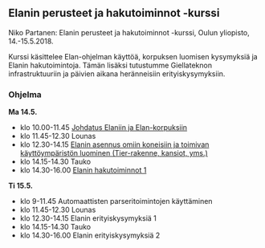 ## Elanin perusteet ja hakutoiminnot -kurssi

Niko Partanen: Elanin perusteet ja hakutoiminnot -kurssi, Oulun yliopisto, 14.-15.5.2018.

Kurssi käsittelee Elan-ohjelman käyttöä, korpuksen luomisen kysymyksiä ja Elanin hakutoimintoja. Tämän lisäksi tutustumme Giellateknon infrastruktuuriin ja päivien aikana heränneisiin erityiskysymyksiin.

### Ohjelma

**Ma 14.5.**

- klo 10.00-11.45 [Johdatus Elaniin ja Elan-korpuksiin]()
- klo 11.45-12.30 Lounas
- klo 12.30-14.15 [Elanin asennus omiin koneisiin ja toimivan käyttöympäristön luominen (Tier-rakenne, kansiot, yms.)]()
- klo 14.15-14.30 Tauko
- klo 14.30-16.00 [Elanin hakutoiminnot 1]()

**Ti 15.5.**

- klo 9-11.45 Automaattisten parseritoimintojen käyttäminen 
- klo 11.45-12.30 Lounas
- klo 12.30-14.15 Elanin erityiskysymyksiä 1 
- klo 14.15-14.30 Tauko
- klo 14.30-16.00 Elanin erityiskysymyksiä 2

